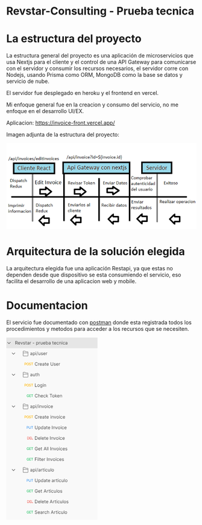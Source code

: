 # Revstar-Consulting - Prueba tecnica


# La estructura del proyecto

 La estructura general del proyecto es una aplicación de microservicios que usa Nextjs para el cliente y el control de una API Gateway 
 para comunicarse con el servidor y consumir los recursos necesarios, el servidor corre con Nodejs, usando Prisma como ORM, MongoDB como la base se datos y servicio de nube.

El servidor fue desplegado en heroku y el frontend en vercel.

Mi enfoque general fue en la creacion y consumo del servicio, no me enfoque en el desarrollo UI/EX.

Aplicacion: https://invoice-front.vercel.app/

Imagen adjunta de la estructura del proyecto:
 
 <img src="./example request.png" />
 
 
 # Arquitectura de la solución elegida
 
 La arquitectura elegida fue una aplicación Restapi, ya que estas no dependen desde que dispositivo se esta consumiendo el servicio, eso facilita el desarrollo de una aplicacion web y mobile.
 
 # Documentacion 
 
 El servicio fue documentado con <a href="./Revstar.postman_collection.json"/>postman</a> donde esta registrada todos los procedimientos y metodos para acceder a los recursos que se necesiten.

 <img src="./postman estructura.PNG" />
